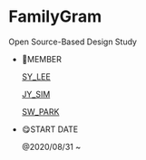# FamilyGram

Open Source-Based Design Study

- 🥰MEMBER

    [SY_LEE](https://github.com/youn16)

    [JY_SIM](https://github.com/DDONGKKANG)

    [SW_PARK](https://github.com/Seulwoo)

- 😋START DATE

    @2020/08/31 ~
